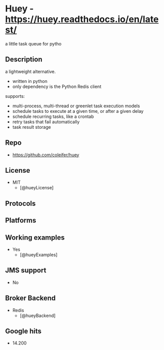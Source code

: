 # Huey - https://huey.readthedocs.io/en/latest/
a little task queue for pytho


## Description
a lightweight alternative.
- written in python
- only dependency is the Python Redis client

supports:
- multi-process, multi-thread or greenlet task execution models
- schedule tasks to execute at a given time, or after a given delay
- schedule recurring tasks, like a crontab
- retry tasks that fail automatically
- task result storage


## Repo
- https://github.com/coleifer/huey


## License
- MIT
    - [@hueyLicense]


## Protocols


## Platforms


## Working examples
- Yes
    - [@hueyExamples]


## JMS support
- No


## Broker Backend
- Redis
    - [@hueyBackend]


## Google hits
- 14.200
